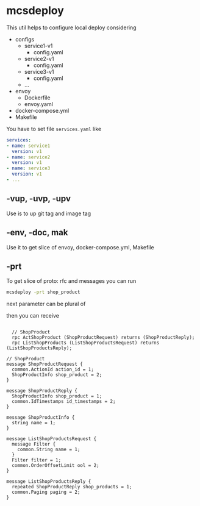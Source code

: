 # mcsdeploy

This util helps to configure local deploy considering

- configs
  - service1-v1
    - config.yaml 
  - service2-v1
      - config.yaml
  - service3-v1
      - config.yaml
  - ...
- envoy
  - Dockerfile
  - envoy.yaml
- docker-compose.yml
- Makefile

You have to set file `services.yaml` like
```yaml
services:
- name: service1
  version: v1
- name: service2
  version: v1
- name: service3
  version: v1
- ...
```

## -vup, -uvp, -upv

Use is to up git tag and image tag

## -env, -doc, mak

Use it to get slice of envoy, docker-compose.yml, Makefile



## -prt

To get slice of proto: rfc and messages you can run

```bash
mcsdeploy -prt shop_product
```

next parameter can be plural of 

then you can receive

```

  // ShopProduct
  rpc ActShopProduct (ShopProductRequest) returns (ShopProductReply);
  rpc ListShopProducts (ListShopProductsRequest) returns (ListShopProductsReply);

// ShopProduct
message ShopProductRequest {
  common.ActionId action_id = 1;
  ShopProductInfo shop_product = 2;
}

message ShopProductReply {
  ShopProductInfo shop_product = 1;
  common.IdTimestamps id_timestamps = 2;
}

message ShopProductInfo {
  string name = 1;
}

message ListShopProductsRequest {
  message Filter {
    common.String name = 1;
  }
  Filter filter = 1;
  common.OrderOffsetLimit ool = 2;
}

message ListShopProductsReply {
  repeated ShopProductReply shop_products = 1;
  common.Paging paging = 2;
}

```
